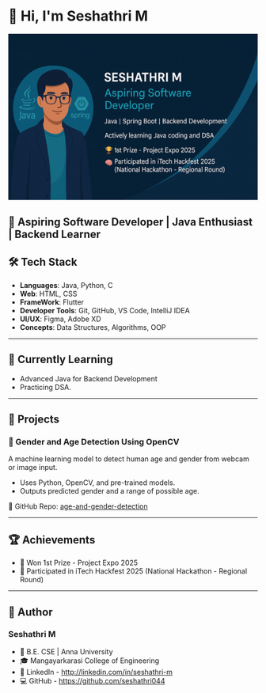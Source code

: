 
# 👋 Hi, I'm Seshathri M

![Seshathri M Banner](./seshathri-banner.png)


🎯 Aspiring Software Developer | Java Enthusiast | Backend Learner
---
## 🛠️ Tech Stack

- **Languages**: Java, Python, C
- **Web**: HTML, CSS
- **FrameWork**: Flutter
- **Developer Tools**: Git, GitHub, VS Code, IntelliJ IDEA  
- **UI/UX**: Figma, Adobe XD  
- **Concepts**: Data Structures, Algorithms, OOP  

---

## 🌱 Currently Learning

- Advanced Java for Backend Development
- Practicing DSA.

---

## 📂 Projects

### 🎯 Gender and Age Detection Using OpenCV

A machine learning model to detect human age and gender from webcam or image input.

- Uses Python, OpenCV, and pre-trained models.
- Outputs predicted gender and a range of possible age.

📎 GitHub Repo: [age-and-gender-detection](https://github.com/seshathri044/age-and-gender-detection)

---

## 🏆 Achievements

- 🥇 Won 1st Prize - Project Expo 2025  
- 🧠 Participated in iTech Hackfest 2025 (National Hackathon - Regional Round) 

---
## 👤 Author
### Seshathri M
- 📍 B.E. CSE | Anna University
- 🎓 Mangayarkarasi College of Engineering
- 🔗 LinkedIn - http://linkedin.com/in/seshathri-m
- 💻 GitHub - https://github.com/seshathri044
